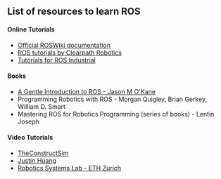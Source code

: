 ## List of resources to learn ROS
#### Online Tutorials
* [Official ROSWiki documentation](http://wiki.ros.org/)
* [ROS tutorials by Clearpath Robotics](http://www.clearpathrobotics.com/assets/guides/kinetic/ros/)
* [Tutorials for ROS Industrial](https://industrial-training-master.readthedocs.io/en/melodic/index.html) 

#### Books
* [A Gentle Introduction to ROS - Jason M O'Kane](https://cse.sc.edu/~jokane/agitr/)
* Programming Robotics with ROS - Morgan Quigley, Brian Gerkey, William D. Smart
* Mastering ROS for Robotics Programming (series of books) - Lentin Joseph

#### Video Tutorials
* [TheConstructSim](https://www.youtube.com/watch?v=DBFYZRMLr70&list=PLK0b4e05LnzZWg_7QrIQWyvSPX2WN2ncc)
* [Justin Huang](https://www.youtube.com/watch?v=9U6GDonGFHw&list=PLJNGprAk4DF5PY0kB866fEZfz6zMLJTF8)
* [Robotics Systems Lab - ETH Zurich](https://www.youtube.com/watch?v=0BxVPCInS3M&list=PLE-BQwvVGf8HOvwXPgtDfWoxd4Cc6ghiP)
